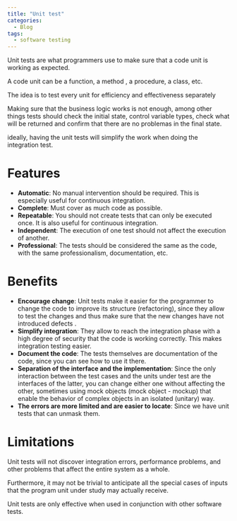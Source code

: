 ```yaml
---
title: "Unit test"
categories:
  - Blog
tags:
  - software testing
---
```


Unit tests are what programmers use to make sure that a code unit is working as expected.

A code unit can be a function, a method , a procedure, a class, etc.

The idea is to test every unit for efficiency and effectiveness separately

Making sure that the business logic works is not enough, among other things tests should check the initial state, control variable types, check what will be returned and confirm that there are no problemas in the final state.

ideally, having the unit tests will simplify the work when doing the integration test.

<h1>Features</h1>

<ul>
<li><b>Automatic</b>: No manual intervention should be required. This is especially useful for continuous integration.</li>
<li><b>Complete</b>: Must cover as much code as possible.</li>
<li><b>Repeatable</b>: You should not create tests that can only be executed once. It is also useful for continuous integration.</li>
<li><b>Independent</b>: The execution of one test should not affect the execution of another.</li>
<li><b>Professional</b>: The tests should be considered the same as the code, with the same professionalism, documentation, etc.</li>


</ul>

<h1>Benefits</h1>

<ul>
<li><b>Encourage change</b>: Unit tests make it easier for the programmer to change the code to improve its structure (refactoring), since they allow to test the changes and thus make sure that the new changes have not introduced defects .</li>
<li><b>Simplify integration</b>: They allow to reach the integration phase with a high degree of security that the code is working correctly. This makes integration testing easier.</li>
<li><b>Document the code</b>: The tests themselves are documentation of the code, since you can see how to use it there.</li>
<li><b>Separation of the interface and the implementation</b>: Since the only interaction between the test cases and the units under test are the interfaces of the latter, you can change either one without affecting the other, sometimes using mock objects (mock object - mockup) that enable the behavior of complex objects in an isolated (unitary) way.</li>
<li><b>The errors are more limited and are easier to locate</b>: Since we have unit tests that can unmask them.</li>
	
</ul>

<h1>Limitations</h1>

Unit tests will not discover integration errors, performance problems, and other problems that affect the entire system as a whole.

Furthermore, it may not be trivial to anticipate all the special cases of inputs that the program unit under study may actually receive. 

Unit tests are only effective when used in conjunction with other software tests.